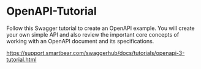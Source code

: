 # OpenAPI-Tutorial

Follow this Swagger tutorial to create an OpenAPI example. You will create your own simple API and also review the important core concepts of working with an OpenAPI document and its specifications.

https://support.smartbear.com/swaggerhub/docs/tutorials/openapi-3-tutorial.html
